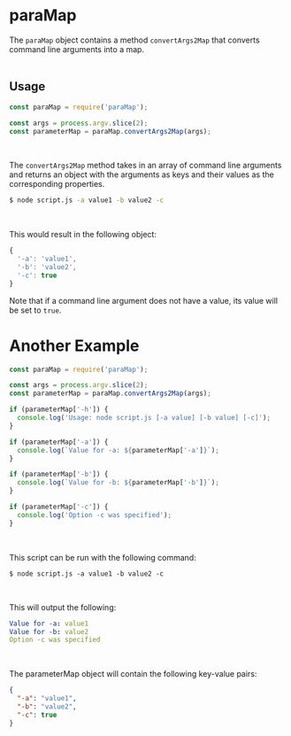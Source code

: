 <h1>paraMap</h1>

The `paraMap` object contains a method `convertArgs2Map` that converts command line arguments into a map.
<br>
<br>

<h2>Usage</h2>

```js
const paraMap = require('paraMap');

const args = process.argv.slice(2);
const parameterMap = paraMap.convertArgs2Map(args);
```
<br>

The `convertArgs2Map` method takes in an array of command line arguments and returns an object with the arguments as keys and their values as the corresponding properties.

```bash
$ node script.js -a value1 -b value2 -c
```
<br>

This would result in the following object:
```js
{
  '-a': 'value1',
  '-b': 'value2',
  '-c': true
}
```

Note that if a command line argument does not have a value, its value will be set to `true`.
<br>

# Another Example

```js
const paraMap = require('paraMap');

const args = process.argv.slice(2);
const parameterMap = paraMap.convertArgs2Map(args);

if (parameterMap['-h']) {
  console.log('Usage: node script.js [-a value] [-b value] [-c]');
}

if (parameterMap['-a']) {
  console.log(`Value for -a: ${parameterMap['-a']}`);
}

if (parameterMap['-b']) {
  console.log(`Value for -b: ${parameterMap['-b']}`);
}

if (parameterMap['-c']) {
  console.log('Option -c was specified');
}
```
<br>

This script can be run with the following command:

```
$ node script.js -a value1 -b value2 -c
```
<br>

This will output the following:
```yml
Value for -a: value1
Value for -b: value2
Option -c was specified
```
<br>

The parameterMap object will contain the following key-value pairs:
```json
{
  "-a": "value1",
  "-b": "value2",
  "-c": true
}
```